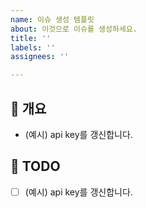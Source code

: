 ```yaml
---
name: 이슈 생성 템플릿
about: 이것으로 이슈를 생성하세요.
title: ''
labels: ''
assignees: ''

---
```


## 👀 개요
- (예시) api key를 갱신합니다.


## 📝 TODO
- [ ] (예시) api key를 갱신합니다.
